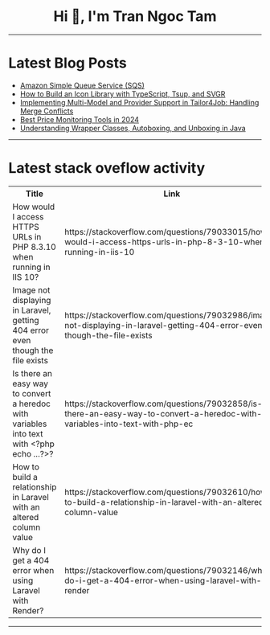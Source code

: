 <h1 align="center">Hi 👋, I'm Tran Ngoc Tam</h1>

---

# Latest Blog Posts 
<!-- BLOG-POST-LIST:START -->
- [Amazon Simple Queue Service &lpar;SQS&rpar;](https://dev.to/izmroen/amazon-simple-queue-service-sqs-40e1)
- [How to Build an Icon Library with TypeScript, Tsup, and SVGR](https://dev.to/avoguga/how-to-build-an-icon-library-with-typescript-tsup-and-svgr-1ga)
- [Implementing Multi-Model and Provider Support in Tailor4Job: Handling Merge Conflicts](https://dev.to/inderpreet/implementing-multi-model-and-provider-support-in-tailor4job-handling-merge-conflicts-313h)
- [Best Price Monitoring Tools in 2024](https://dev.to/serpdogapi/best-price-monitoring-tools-in-2024-dk5)
- [Understanding Wrapper Classes, Autoboxing, and Unboxing in Java](https://dev.to/nenyasha/understanding-wrapper-classes-autoboxing-and-unboxing-in-java-38eg)
<!-- BLOG-POST-LIST:END -->

---

# Latest stack oveflow activity
<table>
  <tr><th>Title</th><th>Link</th></tr>
  <!-- STACKOVERFLOW:START --><tr><td>How would I access HTTPS URLs in PHP 8.3.10 when running in IIS 10?</td><td>https://stackoverflow.com/questions/79033015/how-would-i-access-https-urls-in-php-8-3-10-when-running-in-iis-10</td></tr><tr><td>Image not displaying in Laravel, getting 404 error even though the file exists</td><td>https://stackoverflow.com/questions/79032986/image-not-displaying-in-laravel-getting-404-error-even-though-the-file-exists</td></tr><tr><td>Is there an easy way to convert a heredoc with variables into text with &lt;?php echo ...?&gt;?</td><td>https://stackoverflow.com/questions/79032858/is-there-an-easy-way-to-convert-a-heredoc-with-variables-into-text-with-php-ec</td></tr><tr><td>How to build a relationship in Laravel with an altered column value</td><td>https://stackoverflow.com/questions/79032610/how-to-build-a-relationship-in-laravel-with-an-altered-column-value</td></tr><tr><td>Why do I get a 404 error when using Laravel with Render?</td><td>https://stackoverflow.com/questions/79032146/why-do-i-get-a-404-error-when-using-laravel-with-render</td></tr><!-- STACKOVERFLOW:END -->
</table>

---


